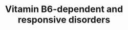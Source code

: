 ---
annotations:
- id: PW:0000138
  parent: classic metabolic pathway
  type: Pathway Ontology
  value: vitamin B6 metabolic pathway
- id: DOID:0110915
  parent: genetic disease
  type: Disease Ontology
  value: childhood hypophosphatasia
- id: DOID:0080769
  parent: central nervous system disease
  type: Disease Ontology
  value: early-onset vitamin B6-dependent epilepsy
- id: PW:0001079
  parent: classic metabolic pathway
  type: Pathway Ontology
  value: proline metabolic pathway
- id: PW:0000073
  parent: classic metabolic pathway
  type: Pathway Ontology
  value: lysine degradation pathway
- id: DOID:0110914
  parent: genetic disease
  type: Disease Ontology
  value: infantile hypophosphatasia
- id: PW:0001881
  parent: disease pathway
  type: Pathway Ontology
  value: hypophosphatasia pathway
- id: DOID:0111329
  parent: genetic disease
  type: Disease Ontology
  value: pyridoxamine 5'-phosphate oxidase deficiency
- id: DOID:0080768
  parent: central nervous system disease
  type: Disease Ontology
  value: pyridoxine-dependent epilepsy
- id: PW:0000013
  parent: disease pathway
  type: Pathway Ontology
  value: disease pathway
- id: CL:0002319
  parent: animal cell
  type: Cell Type Ontology
  value: neural cell
- id: DOID:1826
  parent: central nervous system disease
  type: Disease Ontology
  value: epilepsy
- id: DOID:0080543
  parent: genetic disease
  type: Disease Ontology
  value: hyperprolinemia type 2
- id: DOID:14213
  parent: genetic disease
  type: Disease Ontology
  value: hypophosphatasia
- id: PW:0001932
  parent: disease pathway
  type: Pathway Ontology
  value: hyperprolinemia type II pathway
authors:
- Lisaaheld
- DeSl
- Egonw
- Khanspers
- IreneHemel
- Mkutmon
- Fehrhart
- Susan
- Marvin M2
- Finterly
communities:
- Diseases
- IEM
- RareDiseases
description: 'Vitamine B6 is absorbed in different vitamers, which undergo several
  (de)phosphorylation steps, to be able to pas the blood-brain barrier. Within the
  brain, PLP (Pyridoxal-P) is the only active cofactor for intracellular enzyme reactions.
  PLP catalyses over 100 reactions, mainly related to amino acids and neurotransmitter
  metabolism. Bold lines in the Figure show how the major source of PLP is divided
  in the body. A number of genetic defects have been identified as the underlying
  cause of vitamine B6 dependent epilepsies, particularly occurring in the neonatal
  life stage, which could lead to irreversible brain damage or could be fatal.  The
  disorders related to this pathway can be divided in two categories: reduced production/availability
  of PLP or inactivation of PLP by formation of Knoevenagel products. Specific biomarkers
  from urine, plasma or Cerebral Spinal Fluid (CSF) exist to distinguish the disorders.
  Oral treatment with PL or PLP is available, as well as intrauterine treatment with
  vitamine B6 for mothers in the early stages of pregnancy.  This pathway was inspired
  by Ed. 5 Chapter 34 of the book of Blau (ISBN 9783030677268) (ed.4 Chapter 11).'
last-edited: 2021-06-23
ndex: f827d924-8b69-11eb-9e72-0ac135e8bacf
organisms:
- Homo sapiens
redirect_from:
- /index.php/Pathway:WP4228
- /instance/WP4228
- /instance/WP4228_rr124218
revision: r124218
schema-jsonld:
- '@context': https://schema.org/
  '@id': https://wikipathways.github.io/pathways/WP4228.html
  '@type': Dataset
  creator:
    '@type': Organization
    name: WikiPathways
  description: 'Vitamine B6 is absorbed in different vitamers, which undergo several
    (de)phosphorylation steps, to be able to pas the blood-brain barrier. Within the
    brain, PLP (Pyridoxal-P) is the only active cofactor for intracellular enzyme
    reactions. PLP catalyses over 100 reactions, mainly related to amino acids and
    neurotransmitter metabolism. Bold lines in the Figure show how the major source
    of PLP is divided in the body. A number of genetic defects have been identified
    as the underlying cause of vitamine B6 dependent epilepsies, particularly occurring
    in the neonatal life stage, which could lead to irreversible brain damage or could
    be fatal.  The disorders related to this pathway can be divided in two categories:
    reduced production/availability of PLP or inactivation of PLP by formation of
    Knoevenagel products. Specific biomarkers from urine, plasma or Cerebral Spinal
    Fluid (CSF) exist to distinguish the disorders. Oral treatment with PL or PLP
    is available, as well as intrauterine treatment with vitamine B6 for mothers in
    the early stages of pregnancy.  This pathway was inspired by Ed. 5 Chapter 34
    of the book of Blau (ISBN 9783030677268) (ed.4 Chapter 11).'
  keywords:
  - 2-keto 6-aminocaproic acid
  - ALPL
  - Antiquitin
  - L-lysine
  - L-proline
  - P5C
  - P5C dehydrogenase
  - P6C
  - PIGV anchor
  - PK
  - PLP
  - PLPBP
  - PNPO
  - Pipecolic acid
  - Pyridoxal-P
  - Pyridoxine
  - Pyridoxine-P
  - Saccharopine
  - Vitamin B6
  - alpha aminoadipic acid
  - alpha aminoadipic semialdehyde
  - glutamic acid
  - glutamic semialdehyde
  - piperideine-2-carboxylate
  - pyridoxal
  - pyridoxamine
  - pyridoxamine-p
  - pyridoxine-glucoside
  license: CC0
  name: Vitamin B6-dependent and responsive disorders
seo: CreativeWork
title: Vitamin B6-dependent and responsive disorders
wpid: WP4228
---
